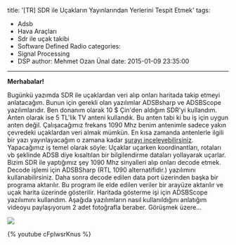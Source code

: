 title: '[TR] SDR ile Uçakların Yayınlarından Yerlerini Tespit Etmek'
tags:
  - Adsb
  - Hava Araçları
  - Sdr ile uçak takibi
  - Software Defined Radio
categories:
  - Signal Processing
  - DSP
author: Mehmet Ozan Ünal
date: 2015-01-09 23:35:00
---

**Merhabalar!**

Bugünkü yazımda SDR ile uçaklardan veri alıp onları haritada takip etmeyi anlatacağım. Bunun için gerekli olan yazılımlar ADSBsharp ve ADSBScope yazılımlarıdır. Ben donanım olarak 10 $ Çin'den aldığım SDR'yi kullandım. Anten olarak ise 5 TL'lik TV anteni kullandık. Bu anten tabi ki bu iş için uygun anten değil. Çalışacağımız frekans 1090 Mhz benim antenimle sadece yakın çevredeki uçaklardan veri almak mümkün. En kısa zamanda antenlerle ilgili bir yazı yayınlayacağım o zamana kadar [şurayı inceleyebilirsiniz](https://www.rtl-sdr.com/adsb-aircraft-radar-with-rtl-sdr/). Yapacağımız iş temel olarak söyle: Uçaklar uçarken koordinantları, rotaları vb şeklinde ADSB diye kısaltılan bir bilgilendirme dataları yollayarak uçarlar. Bizim SDR ile yaptığımız şey 1090 Mhz sinyalleri alıp onları decode etmek. Decode işlemi için ADSBSharp (RTL 1090 alternatifidir.) yazılımını kullanabilirsiniz. Daha sonra decode edilen data port üzerinden başka bir programa aktarılır. Bu program ile elde edilen veriler bir arayüze aktarılır ve uçak harita üzerinde gösterilir. Haritada gösterme işi için ADSBScope yazılıımını kullandım. Aşağıda yazılımların nasıl kullanıldığını anlatığım videoyu paylaşıyorum 2 adet fotoğrafla beraber. Görüşmek üzere...  

![](https://4.bp.blogspot.com/-SBM-XSakGQE/VLAnPSDAnPI/AAAAAAAAGe0/JKv8mQje2nM/s720/IMG_20150109_132230.jpg)


{% youtube  cFplwsrKnus %}